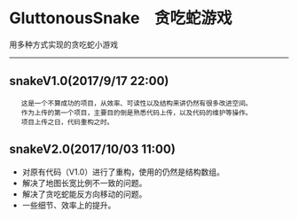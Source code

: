 # GluttonousSnake    贪吃蛇游戏

用多种方式实现的贪吃蛇小游戏
_________________________________

## snakeV1.0(2017/9/17 22:00) <br>

       这是一个不算成功的项目，从效率、可读性以及结构来讲仍然有很多改进空间。
       作为上传的第一个项目，主要目的倒是熟悉代码上传，以及代码的维护等操作。
       项目上传之日，代码重构之时。

## snakeV2.0(2017/10/03 11:00) <br>
* 对原有代码（V1.0）进行了重构，使用的仍然是结构数组。<br>
* 解决了地图长宽比例不一致的问题。<br>
* 解决了贪吃蛇能反方向移动的问题。<br>
* 一些细节、效率上的提升。
